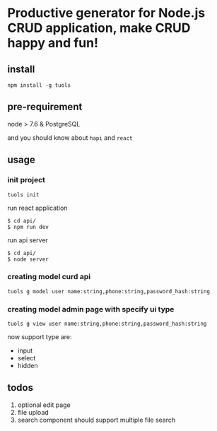 # Productive generator for Node.js CRUD application, make CRUD happy and fun!

## install

```
npm install -g tuols
```

## pre-requirement

node > 7.6 & PostgreSQL

and you should know about `hapi` and `react`

## usage

### init project

```
tuols init
```

run react application
```
$ cd api/
$ npm run dev
```

run api server

```
$ cd api/
$ node server
```

### creating model curd api

```
tuols g model user name:string,phone:string,password_hash:string
```

### creating model admin page with specify ui type

```
tuols g view user name:string,phone:string,password_hash:string
```

now support type are:

- input
- select
- hidden


## todos

1. optional edit page
2. file upload
3. search component should support multiple file search

